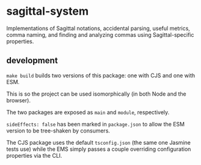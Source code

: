 # sagittal-system

Implementations of Sagittal notations, accidental parsing, useful metrics, comma naming, and finding and analyzing commas using Sagittal-specific properties.

## development

`make build` builds two versions of this package: one with CJS and one with ESM.

This is so the project can be used isomorphically (in both Node and the browser).

The two packages are exposed as `main` and `module`, respectively.

`sideEffects: false` has been marked in `package.json` to allow the ESM version to be tree-shaken by consumers.

The CJS package uses the default `tsconfig.json` (the same one Jasmine tests use) while the EMS simply passes a couple overriding configuration properties via the CLI.
